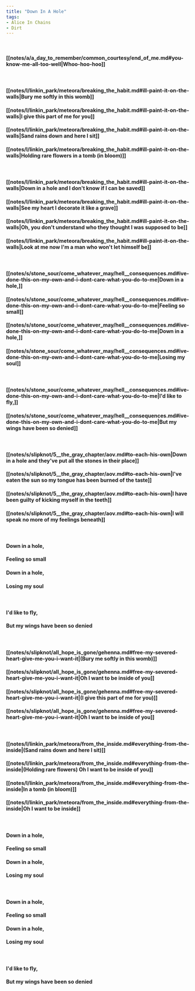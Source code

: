 ```yaml
---
title: "Down In A Hole"
tags:
- Alice In Chains
- Dirt
---
```

&nbsp;
#### [[notes/a/a_day_to_remember/common_courtesy/end_of_me.md#you-know-me-all-too-well|Whoo-hoo-hoo]]
&nbsp;
#### [[notes/l/linkin_park/meteora/breaking_the_habit.md#ill-paint-it-on-the-walls|Bury me softly in this womb]]
#### [[notes/l/linkin_park/meteora/breaking_the_habit.md#ill-paint-it-on-the-walls|I give this part of me for you]]
#### [[notes/l/linkin_park/meteora/breaking_the_habit.md#ill-paint-it-on-the-walls|Sand rains down and here I sit]]
#### [[notes/l/linkin_park/meteora/breaking_the_habit.md#ill-paint-it-on-the-walls|Holding rare flowers in a tomb  (in bloom)]]
&nbsp;
#### [[notes/l/linkin_park/meteora/breaking_the_habit.md#ill-paint-it-on-the-walls|Down in a hole and I don't know if I can be saved]]
#### [[notes/l/linkin_park/meteora/breaking_the_habit.md#ill-paint-it-on-the-walls|See my heart I decorate it like a grave]]
#### [[notes/l/linkin_park/meteora/breaking_the_habit.md#ill-paint-it-on-the-walls|Oh, you don't understand who they thought I was supposed to be]]
#### [[notes/l/linkin_park/meteora/breaking_the_habit.md#ill-paint-it-on-the-walls|Look at me now I'm a man who won't let himself be]]
&nbsp;
#### [[notes/s/stone_sour/come_whatever_may/hell__consequences.md#ive-done-this-on-my-own-and-i-dont-care-what-you-do-to-me|Down in a hole,]]
#### [[notes/s/stone_sour/come_whatever_may/hell__consequences.md#ive-done-this-on-my-own-and-i-dont-care-what-you-do-to-me|Feeling so small]]
#### [[notes/s/stone_sour/come_whatever_may/hell__consequences.md#ive-done-this-on-my-own-and-i-dont-care-what-you-do-to-me|Down in a hole,]]
#### [[notes/s/stone_sour/come_whatever_may/hell__consequences.md#ive-done-this-on-my-own-and-i-dont-care-what-you-do-to-me|Losing my soul]]
&nbsp;
#### [[notes/s/stone_sour/come_whatever_may/hell__consequences.md#ive-done-this-on-my-own-and-i-dont-care-what-you-do-to-me|I'd like to fly,]]
#### [[notes/s/stone_sour/come_whatever_may/hell__consequences.md#ive-done-this-on-my-own-and-i-dont-care-what-you-do-to-me|But my wings have been so denied]]
&nbsp;
#### [[notes/s/slipknot/5__the_gray_chapter/aov.md#to-each-his-own|Down in a hole and they've put all the stones in their place]]
#### [[notes/s/slipknot/5__the_gray_chapter/aov.md#to-each-his-own|I've eaten the sun so my tongue has been burned of the taste]]
#### [[notes/s/slipknot/5__the_gray_chapter/aov.md#to-each-his-own|I have been guilty of kicking myself in the teeth]]
#### [[notes/s/slipknot/5__the_gray_chapter/aov.md#to-each-his-own|I will speak no more of my feelings beneath]]
&nbsp;
#### Down in a hole,
#### Feeling so small
#### Down in a hole,
#### Losing my soul
&nbsp;
#### I'd like to fly,
#### But my wings have been so denied
&nbsp;
#### [[notes/s/slipknot/all_hope_is_gone/gehenna.md#free-my-severed-heart-give-me-you-i-want-it|(Bury me softly in this womb)]]
#### [[notes/s/slipknot/all_hope_is_gone/gehenna.md#free-my-severed-heart-give-me-you-i-want-it|Oh I want to be inside of you]]
#### [[notes/s/slipknot/all_hope_is_gone/gehenna.md#free-my-severed-heart-give-me-you-i-want-it|(I give this part of me for you)]]
#### [[notes/s/slipknot/all_hope_is_gone/gehenna.md#free-my-severed-heart-give-me-you-i-want-it|Oh I want to be inside of you]]
&nbsp;
#### [[notes/l/linkin_park/meteora/from_the_inside.md#everything-from-the-inside|(Sand rains down and here I sit)]]
#### [[notes/l/linkin_park/meteora/from_the_inside.md#everything-from-the-inside|(Holding rare flowers) Oh I want to be inside of you]]
#### [[notes/l/linkin_park/meteora/from_the_inside.md#everything-from-the-inside|In a tomb  (in bloom)]]
#### [[notes/l/linkin_park/meteora/from_the_inside.md#everything-from-the-inside|Oh I want to be inside]]
&nbsp;
#### Down in a hole,
#### Feeling so small
#### Down in a hole,
#### Losing my soul
&nbsp;
#### Down in a hole,
#### Feeling so small
#### Down in a hole,
#### Losing my soul
&nbsp;
#### I'd like to fly,
#### But my wings have been so denied
